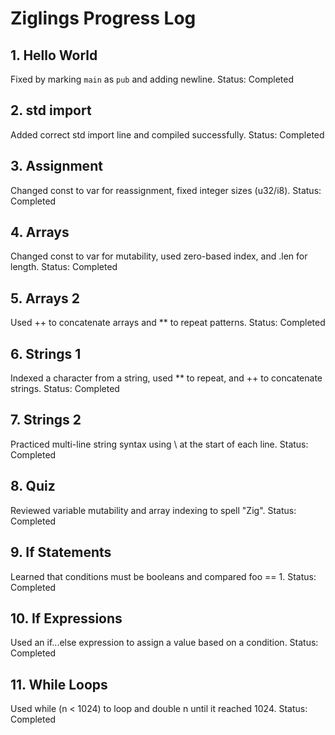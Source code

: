 # Ziglings Progress Log

## 1. Hello World
Fixed by marking `main` as `pub` and adding newline.
Status:  Completed

## 2. std import
Added correct std import line and compiled successfully.
Status:  Completed

## 3. Assignment
Changed const to var for reassignment, fixed integer sizes (u32/i8).
Status:  Completed
## 4. Arrays
Changed const to var for mutability, used zero-based index, and .len for length.
Status:  Completed
## 5. Arrays 2
Used ++ to concatenate arrays and ** to repeat patterns.
Status: Completed
## 6. Strings 1
Indexed a character from a string, used ** to repeat, and ++ to concatenate strings.
Status: Completed

## 7. Strings 2
Practiced multi-line string syntax using \\ at the start of each line.
Status: Completed
## 8. Quiz
Reviewed variable mutability and array indexing to spell "Zig".
Status: Completed
## 9. If Statements
Learned that conditions must be booleans and compared foo == 1.
Status: Completed
## 10. If Expressions
Used an if...else expression to assign a value based on a condition.
Status: Completed
## 11. While Loops
Used while (n < 1024) to loop and double n until it reached 1024.
Status: Completed


